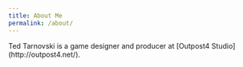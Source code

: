 ```yaml
---
title: About Me
permalink: /about/
---
```


<p>Ted Tarnovski is a game designer and producer at [Outpost4 Studio](http://outpost4.net/).</p>
